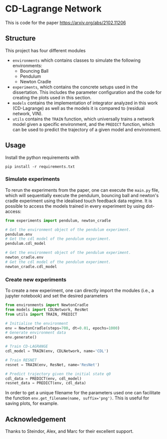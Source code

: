 # CD-Lagrange Network

This is code for the paper https://arxiv.org/abs/2102.11206

## Structure

This project has four different modules

- `environments` which contains classes to simulate the following environments:
    - Bouncing Ball
    - Pendulum
    - Newton Cradle
- `experiments`, which contains the concrete setups used in the dissertation. This includes the parameter configuration and the code for creating the plots used in this section.
- `models` contains the implementation of integrator analyzed in this work (CD-Lagrange) as well as the models it is compared to (residual network, VIN).
- `utils` contains the `TRAIN` function, which universally trains a network model given a specific environment, and the `PREDICT` function, which can be used to predict the trajectory of a given model and environment.

## Usage

Install the python requirements with
```
pip install -r requirements.txt
```

### Simulate experiments
To rerun the experiments from the paper, one can execute the `main.py` file, which will sequentially execute the pendulum, bouncing ball and newton's cradle experiment using the idealised touch feedback data regime.
It is possible to access the models trained in every experiment by using dot-access:
```python
from experiments import pendulum, newton_cradle

# Get the environment object of the pendulum experiment.
pendulum.env
# Get the cdl model of the pendulum experiment.
pendulum.cdl_model

# Get the environment object of the pendulum experiment.
newton_cradle.env
# Get the cdl model of the pendulum experiment.
newton_cradle.cdl_model
```
### Create new experiments
To create a new experiment, one can directly import the modules (i.e., a jupyter notebook) and set the desired parameters

```python
from environments import NewtonCradle
from models import CDLNetwork, ResNet
from utils import TRAIN, PREDICT

# Initialise the environment
env = NewtonCradle(steps=700, dt=0.01, epochs=1000)
# Generate environment data
env.generate()

# Train CD-LAGRANGE
cdl_model = TRAIN(env, CDLNetwork, name='CDL')

# Train RESNET
resnet = TRAIN(env, ResNet, name='ResNet')

# Predict trajectory given the initial state q0
cdl_data = PREDICT(env, cdl_model)
resnet_data = PREDICT(env, cdl_data)
```

In order to get a unique filename for the parameters used one can facilitate the function `env.get_filename(name, suffix='png')`.
This is useful for saving plots, for example.

## Acknowledgement

Thanks to Steindor, Alex, and Marc for their excellent support.